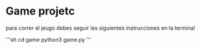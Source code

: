 # Game projetc

para correr el jeugo debes seguir las siguientes instrucciones en la terminal 

'''sh
cd game
python3 game.py
'''

